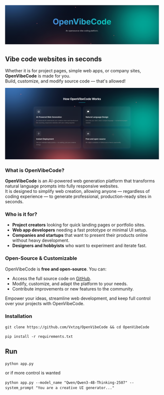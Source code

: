 # ![OpenVibeCode](imgs/Title.png)

## Vibe code websites in seconds

Whether it is for project pages, simple web apps, or company sites, **OpenVibeCode** is made for you.  
Build, customize, and modify source code — that's allowed!

![OpenVibeCode](imgs/Infos.png)

### What is OpenVibeCode?

**OpenVibeCode** is an AI-powered web generation platform that transforms natural language prompts into fully responsive websites.  
It is designed to simplify web creation, allowing anyone — regardless of coding experience — to generate professional, production-ready sites in seconds.

### Who is it for?

- **Project creators** looking for quick landing pages or portfolio sites.  
- **Web app developers** needing a fast prototype or minimal UI setup.  
- **Companies and startups** that want to present their products online without heavy development.  
- **Designers and hobbyists** who want to experiment and iterate fast.

### Open-Source & Customizable

OpenVibeCode is **free and open-source**. You can:

- Access the full source code on [GitHub](https://github.com/Vxtzq/OpenVibeCode).  
- Modify, customize, and adapt the platform to your needs.  
- Contribute improvements or new features to the community.  

Empower your ideas, streamline web development, and keep full control over your projects with OpenVibeCode.

### Installation

```git clone https://github.com/Vxtzq/OpenVibeCode && cd OpenVibeCode```


```pip install -r requirements.txt```

## Run


```python app.py```

or if more control is wanted

```python app.py --model_name "Qwen/Qwen3-4B-Thinking-2507" --system_prompt "You are a creative UI generator..."```



